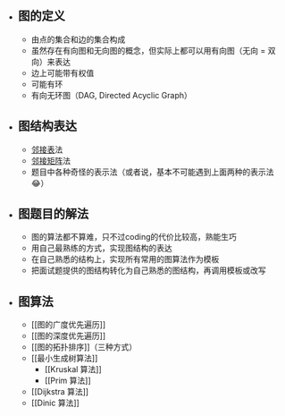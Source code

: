 - ## 图的定义
	- 由点的集合和边的集合构成
	- 虽然存在有向图和无向图的概念，但实际上都可以用有向图（无向 = 双向）来表达
	- 边上可能带有权值
	- 可能有环
	- 有向无环图（DAG, Directed Acyclic Graph）
- ## 图结构表达
	- [邻接表](https://zh.wikipedia.org/wiki/%E9%82%BB%E6%8E%A5%E8%A1%A8)法
	- [邻接矩阵](https://zh.wikipedia.org/wiki/%E9%82%BB%E6%8E%A5%E7%9F%A9%E9%98%B5)法
	- 题目中各种奇怪的表示法（或者说，基本不可能遇到上面两种的表示法😂）
- ## 图题目的解法
	- 图的算法都不算难，只不过coding的代价比较高，熟能生巧
	- 用自己最熟练的方式，实现图结构的表达
	- 在自己熟悉的结构上，实现所有常用的图算法作为模板
	- 把面试题提供的图结构转化为自己熟悉的图结构，再调用模板或改写
- ## 图算法
	- [[图的广度优先遍历]]
	- [[图的深度优先遍历]]
	- [[图的拓扑排序]]（三种方式）
	- [[最小生成树算法]]
		- [[Kruskal 算法]]
		- [[Prim 算法]]
	- [[Dijkstra 算法]]
	- [[Dinic 算法]]